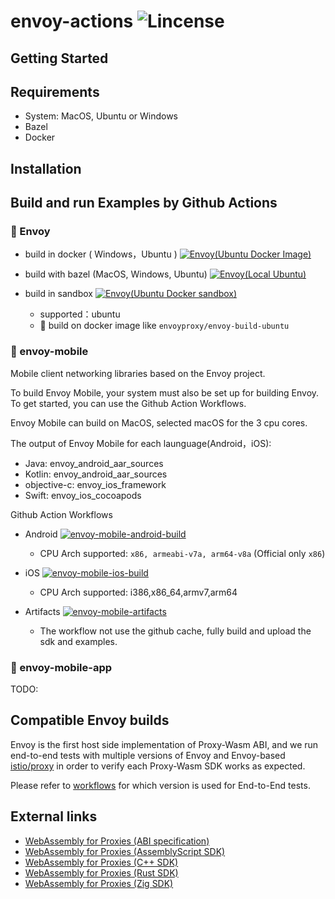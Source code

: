 # envoy-actions ![Lincense](https://img.shields.io/github/license/oslook/envoy-actions)

## Getting Started

## Requirements
  - System: MacOS, Ubuntu or Windows
  - Bazel
  - Docker

## Installation

## Build and run Examples by Github Actions

### :dart: Envoy

- build in docker ( Windows，Ubuntu )
[![Envoy(Ubuntu Docker Image)](https://github.com/oslook/envoy-actions/actions/workflows/envoy-in-docker.yml/badge.svg)](https://github.com/oslook/envoy-actions/actions/workflows/envoy-in-docker.yml)


- build with bazel (MacOS, Windows, Ubuntu)
[![Envoy(Local Ubuntu)](https://github.com/oslook/envoy-actions/actions/workflows/envoy-ubuntu.yml/badge.svg)](https://github.com/oslook/envoy-actions/actions/workflows/envoy-ubuntu.yml)


- build in sandbox
[![Envoy(Ubuntu Docker sandbox)](https://github.com/oslook/envoy-actions/actions/workflows/envoy-in-sandbox.yml/badge.svg)](https://github.com/oslook/envoy-actions/actions/workflows/envoy-in-sandbox.yml)

  - supported：ubuntu  
  - :whale: build on docker image like `envoyproxy/envoy-build-ubuntu`  

### :dart: envoy-mobile

 Mobile client networking libraries based on the Envoy project.

To build Envoy Mobile, your system must also be set up for building Envoy. To get started, you can use the Github Action Workflows.

Envoy Mobile can build on MacOS, selected macOS for the 3 cpu cores. 

The output of Envoy Mobile for each launguage(Android，iOS):
  - Java: envoy_android_aar_sources
  - Kotlin: envoy_android_aar_sources
  - objective-c: envoy_ios_framework
  - Swift: envoy_ios_cocoapods

Github Action Workflows
- Android 
[![envoy-mobile-android-build](https://github.com/oslook/envoy-actions/actions/workflows/mobile-android-build.yml/badge.svg)](https://github.com/oslook/envoy-actions/actions/workflows/mobile-android-build.yml)

  - CPU Arch supported: `x86, armeabi-v7a, arm64-v8a`  (Official only `x86`)  

- iOS 
[![envoy-mobile-ios-build](https://github.com/oslook/envoy-actions/actions/workflows/mobile-ios-build.yml/badge.svg)](https://github.com/oslook/envoy-actions/actions/workflows/mobile-ios-build.yml)
  - CPU Arch supported:	i386,x86_64,armv7,arm64  


- Artifacts
[![envoy-mobile-artifacts](https://github.com/oslook/envoy-actions/actions/workflows/mobile-artifacts.yml/badge.svg)](https://github.com/oslook/envoy-actions/actions/workflows/mobile-artifacts.yml)
  - The workflow not use the github cache, fully build and upload the sdk and examples.

### :dart:	envoy-mobile-app

TODO:

## Compatible Envoy builds

Envoy is the first host side implementation of Proxy-Wasm ABI, 
and we run end-to-end tests with multiple versions of Envoy and Envoy-based [istio/proxy](https://github.com/istio/proxy) in order to verify each Proxy-Wasm SDK works as expected.

Please refer to [workflows](.github/workflows) for which version is used for End-to-End tests.


## External links

- [WebAssembly for Proxies (ABI specification)](https://github.com/proxy-wasm/spec)
- [WebAssembly for Proxies (AssemblyScript SDK)](https://github.com/solo-io/proxy-runtime)
- [WebAssembly for Proxies (C++ SDK)](https://github.com/proxy-wasm/proxy-wasm-cpp-sdk)
- [WebAssembly for Proxies (Rust SDK)](https://github.com/proxy-wasm/proxy-wasm-rust-sdk)
- [WebAssembly for Proxies (Zig SDK)](https://github.com/mathetake/proxy-wasm-zig-sdk)
